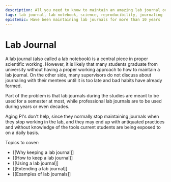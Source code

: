 ```yaml
---
description: All you need to know to maintain an amazing lab journal or notebook
tags: lab journal, lab notebook, science, reproducibility, journaling
epistemic: Have been maintaining lab journals for more than 10 years
---
```

# Lab Journal

A lab journal (also called a lab notebook) is a central piece in proper scientific working. However, it is likely that many students graduate from university without having a proper working approach to how to maintain a lab journal. On the other side, many supervisors do not discuss about journaling with their mentees until it is too late and bad habits have already formed. 

Part of the problem is that lab journals during the studies are meant to be used for a semester at most, while professional lab journals are to be used during years or even decades. 

Aging PI's don't help, since they normally stop maintaining journals when they stop working in the lab, and they may end up with antiquated practices and without knowledge of the tools current students are being exposed to on a daily basis. 

Topics to cover:

- [[Why keeping a lab journal]]
- [[How to keep a lab journal]]
- [[Using a lab journal]]
- [[Extending a lab journal]]
- [[Examples of lab journals]]
